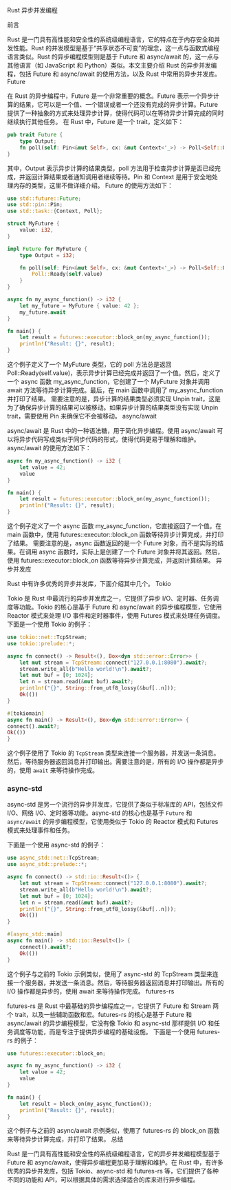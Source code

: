 Rust 异步并发编程

前言

Rust 是一门具有高性能和安全性的系统级编程语言，它的特点在于内存安全和并发性能。Rust 的并发模型是基于“共享状态不可变”的理念，这一点与函数式编程语言类似。Rust 的异步编程模型则是基于 Future 和 async/await 的，这一点与其他语言（如 JavaScript 和 Python）类似。本文主要介绍 Rust 的异步并发编程，包括 Future 和 async/await 的使用方法，以及 Rust 中常用的异步并发库。
Future

在 Rust 的异步编程中，Future 是一个非常重要的概念。Future 表示一个异步计算的结果，它可以是一个值、一个错误或者一个还没有完成的异步计算。Future 提供了一种抽象的方式来处理异步计算，使得代码可以在等待异步计算完成的同时继续执行其他任务。
在 Rust 中，Future 是一个 trait，定义如下：
```rust
pub trait Future {
    type Output;
    fn poll(self: Pin<&mut Self>, cx: &mut Context<'_>) -> Poll<Self::Output>;
}
```

其中，Output 表示异步计算的结果类型，poll 方法用于检查异步计算是否已经完成，并返回计算结果或者通知调用者继续等待。Pin 和 Context 是用于安全地处理内存的类型，这里不做详细介绍。
Future 的使用方法如下：
```rust
use std::future::Future;
use std::pin::Pin;
use std::task::{Context, Poll};

struct MyFuture {
    value: i32,
}

impl Future for MyFuture {
    type Output = i32;

    fn poll(self: Pin<&mut Self>, cx: &mut Context<'_>) -> Poll<Self::Output> {
        Poll::Ready(self.value)
    }
}

async fn my_async_function() -> i32 {
    let my_future = MyFuture { value: 42 };
    my_future.await
}

fn main() {
    let result = futures::executor::block_on(my_async_function());
    println!("Result: {}", result);
}
```

这个例子定义了一个 MyFuture 类型，它的 poll 方法总是返回 Poll::Ready(self.value)，表示异步计算已经完成并返回了一个值。然后，定义了一个 async 函数 my_async_function，它创建了一个 MyFuture 对象并调用 await 方法等待异步计算完成。最后，在 main 函数中调用了 my_async_function 并打印了结果。
需要注意的是，异步计算的结果类型必须实现 Unpin trait，这是为了确保异步计算的结果可以被移动。如果异步计算的结果类型没有实现 Unpin trait，需要使用 Pin 来确保它不会被移动。
async/await

async/await 是 Rust 中的一种语法糖，用于简化异步编程。使用 async/await 可以将异步代码写成类似于同步代码的形式，使得代码更易于理解和维护。
async/await 的使用方法如下：
```rust
async fn my_async_function() -> i32 {
    let value = 42;
    value
}

fn main() {
    let result = futures::executor::block_on(my_async_function());
    println!("Result: {}", result);
}
```

这个例子定义了一个 async 函数 my_async_function，它直接返回了一个值。在 main 函数中，使用 futures::executor::block_on 函数等待异步计算完成，并打印了结果。
需要注意的是，async 函数返回的是一个 Future 对象，而不是实际的结果。在调用 async 函数时，实际上是创建了一个 Future 对象并将其返回。然后，使用 futures::executor::block_on 函数等待异步计算完成，并返回计算结果。
异步并发库

Rust 中有许多优秀的异步并发库，下面介绍其中几个。
Tokio

Tokio 是 Rust 中最流行的异步并发库之一，它提供了异步 I/O、定时器、任务调度等功能。Tokio 的核心是基于 Future 和 async/await 的异步编程模型，它使用 Reactor 模式来处理 I/O 事件和定时器事件，使用 Futures 模式来处理任务调度。
下面是一个使用 Tokio 的例子：
```rust
use tokio::net::TcpStream;
use tokio::prelude::*;

async fn connect() -> Result<(), Box<dyn std::error::Error>> {
    let mut stream = TcpStream::connect("127.0.0.1:8080").await?;
    stream.write_all(b"Hello world!\n").await?;
    let mut buf = [0; 1024];
    let n = stream.read(&mut buf).await?;
    println!("{}", String::from_utf8_lossy(&buf[..n]));
    Ok(())
}

#[tokiomain]
async fn main() -> Result<(), Box<dyn std::error::Error>> {
connect().await?;
Ok(())
}
```

这个例子使用了 Tokio 的 `TcpStream` 类型来连接一个服务器，并发送一条消息。然后，等待服务器返回消息并打印输出。需要注意的是，所有的 I/O 操作都是异步的，使用 `await` 来等待操作完成。

### async-std

async-std 是另一个流行的异步并发库，它提供了类似于标准库的 API，包括文件 I/O、网络 I/O、定时器等功能。async-std 的核心也是基于 `Future` 和 `async/await` 的异步编程模型，它使用类似于 Tokio 的 Reactor 模式和 Futures 模式来处理事件和任务。

下面是一个使用 async-std 的例子：

```rust
use async_std::net::TcpStream;
use async_std::prelude::*;

async fn connect() -> std::io::Result<()> {
    let mut stream = TcpStream::connect("127.0.0.1:8080").await?;
    stream.write_all(b"Hello world!\n").await?;
    let mut buf = [0; 1024];
    let n = stream.read(&mut buf).await?;
    println!("{}", String::from_utf8_lossy(&buf[..n]));
    Ok(())
}

#[async_std::main]
async fn main() -> std::io::Result<()> {
    connect().await?;
    Ok(())
}
```

这个例子与之前的 Tokio 示例类似，使用了 async-std 的 TcpStream 类型来连接一个服务器，并发送一条消息。然后，等待服务器返回消息并打印输出。所有的 I/O 操作都是异步的，使用 await 来等待操作完成。
futures-rs

futures-rs 是 Rust 中最基础的异步编程库之一，它提供了 Future 和 Stream 两个 trait，以及一些辅助函数和宏。futures-rs 的核心是基于 Future 和 async/await 的异步编程模型，它没有像 Tokio 和 async-std 那样提供 I/O 和任务调度等功能，而是专注于提供异步编程的基础设施。
下面是一个使用 futures-rs 的例子：
```rust
use futures::executor::block_on;

async fn my_async_function() -> i32 {
    let value = 42;
    value
}

fn main() {
    let result = block_on(my_async_function());
    println!("Result: {}", result);
}
```

这个例子与之前的 async/await 示例类似，使用了 futures-rs 的 block_on 函数来等待异步计算完成，并打印了结果。
总结

Rust 是一门具有高性能和安全性的系统级编程语言，它的异步并发编程模型基于 Future 和 async/await，使得异步编程更加易于理解和维护。在 Rust 中，有许多优秀的异步并发库，包括 Tokio、async-std 和 futures-rs 等，它们提供了各种不同的功能和 API，可以根据具体的需求选择适合的库来进行异步编程。